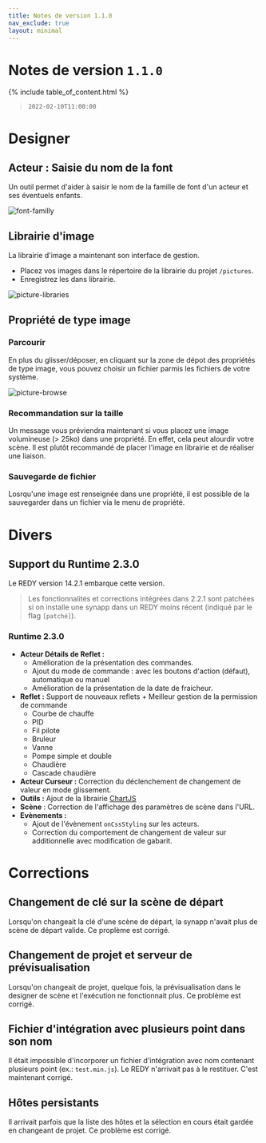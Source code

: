 ```yaml
---
title: Notes de version 1.1.0
nav_exclude: true
layout: minimal
---
```


# Notes de version `1.1.0`

{% include table_of_content.html %}

> `2022-02-10T11:00:00`

# Designer

## Acteur : Saisie du nom de la font

Un outil permet d'aider à saisir le nom de la famille de font d'un acteur et ses éventuels enfants.

![font-familly](https://user-images.githubusercontent.com/35595723/153413257-91105315-f146-435b-85a7-44a144cf09d7.gif)

## Librairie d'image

La librairie d'image a maintenant son interface de gestion.

 - Placez vos images dans le répertoire de la librairie du projet `/pictures`.
 - Enregistrez les dans librairie.

![picture-libraries](https://user-images.githubusercontent.com/35595723/153420888-ac343977-8ea4-4f92-a10e-6265db3d6482.gif)


## Propriété de type image

### Parcourir

En plus du glisser/déposer, en cliquant sur la zone de dépot des propriétés de type image, vous pouvez choisir un fichier parmis les fichiers de votre système.

![picture-browse](https://user-images.githubusercontent.com/35595723/153414918-a7bfff35-f756-490f-8d93-20317e232cc2.gif)

### Recommandation sur la taille

Un message vous préviendra maintenant si vous placez une image volumineuse (> 25ko) dans une propriété. En effet, cela peut alourdir votre scène. Il est plutôt recommandé de placer l'image en librairie et de réaliser une liaison.

### Sauvegarde de fichier

Losrqu'une image est renseignée dans une propriété, il est possible de la sauvegarder dans un fichier via le menu de propriété. 


# Divers

## Support du Runtime 2.3.0

Le REDY version 14.2.1 embarque cette version.

> Les fonctionnalités et corrections intégrées dans 2.2.1 sont patchées si on installe une synapp dans un REDY moins récent (indiqué par le flag `[patché]`).

### Runtime 2.3.0

- **Acteur Détails de Reflet :** 
  - Amélioration de la présentation des commandes.
  - Ajout du mode de commande : avec les boutons d'action (défaut), automatique ou manuel
  - Amélioration de la présentation de la date de fraicheur.
- **Reflet :** Support de nouveaux reflets + Meilleur gestion de la permission de commande
  - Courbe de chauffe
  - PID
  - Fil pilote
  - Bruleur
  - Vanne
  - Pompe simple et double
  - Chaudière
  - Cascade chaudière
- **Acteur Curseur :** Correction du déclenchement de changement de valeur en mode glissement.
- **Outils :** Ajout de la librairie [ChartJS](https://www.chartjs.org/)
- **Scène** : Correction de l'affichage des paramètres de scène dans l'URL.
- **Evènements :** 
  - Ajout de l'évènement `onCssStyling` sur les acteurs.
  - Correction du comportement de changement de valeur sur additionnelle avec modification de gabarit.

# Corrections

## Changement de clé sur la scène de départ

Lorsqu'on changeait la clé d'une scène de départ, la synapp n'avait plus de scène de départ valide. Ce proplème est corrigé. 

## Changement de projet et serveur de prévisualisation

Lorsqu'on changeait de projet, quelque fois, la prévisualisation dans le designer de scène et l'exécution ne fonctionnait plus. Ce problème est corrigé.

## Fichier d'intégration avec plusieurs point dans son nom

Il était impossible d'incorporer un fichier d'intégration avec nom contenant plusieurs point (ex.: `test.min.js`). Le REDY n'arrivait pas à le restituer. C'est maintenant  corrigé.

## Hôtes persistants

Il arrivait parfois que la liste des hôtes et la sélection en cours était gardée en changeant de projet. Ce problème est corrigé.
